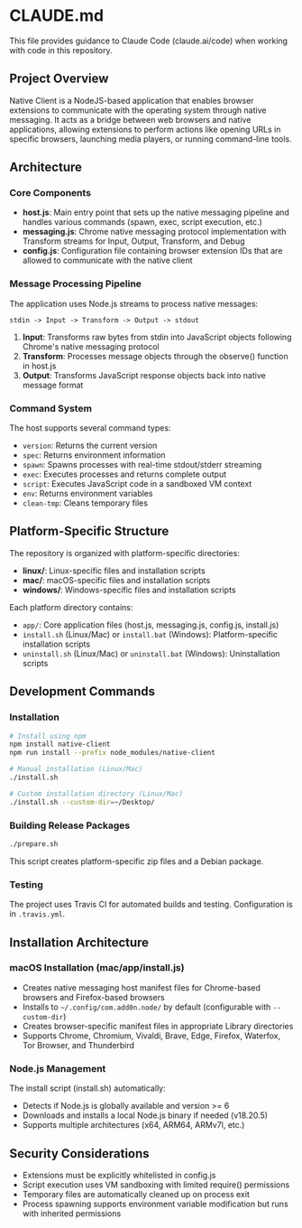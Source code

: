 # CLAUDE.md

This file provides guidance to Claude Code (claude.ai/code) when working with code in this repository.

## Project Overview

Native Client is a NodeJS-based application that enables browser extensions to communicate with the operating system through native messaging. It acts as a bridge between web browsers and native applications, allowing extensions to perform actions like opening URLs in specific browsers, launching media players, or running command-line tools.

## Architecture

### Core Components

- **host.js**: Main entry point that sets up the native messaging pipeline and handles various commands (spawn, exec, script execution, etc.)
- **messaging.js**: Chrome native messaging protocol implementation with Transform streams for Input, Output, Transform, and Debug
- **config.js**: Configuration file containing browser extension IDs that are allowed to communicate with the native client

### Message Processing Pipeline

The application uses Node.js streams to process native messages:
```
stdin -> Input -> Transform -> Output -> stdout
```

1. **Input**: Transforms raw bytes from stdin into JavaScript objects following Chrome's native messaging protocol
2. **Transform**: Processes message objects through the observe() function in host.js
3. **Output**: Transforms JavaScript response objects back into native message format

### Command System

The host supports several command types:
- `version`: Returns the current version
- `spec`: Returns environment information
- `spawn`: Spawns processes with real-time stdout/stderr streaming
- `exec`: Executes processes and returns complete output
- `script`: Executes JavaScript code in a sandboxed VM context
- `env`: Returns environment variables
- `clean-tmp`: Cleans temporary files

## Platform-Specific Structure

The repository is organized with platform-specific directories:
- **linux/**: Linux-specific files and installation scripts
- **mac/**: macOS-specific files and installation scripts  
- **windows/**: Windows-specific files and installation scripts

Each platform directory contains:
- `app/`: Core application files (host.js, messaging.js, config.js, install.js)
- `install.sh` (Linux/Mac) or `install.bat` (Windows): Platform-specific installation scripts
- `uninstall.sh` (Linux/Mac) or `uninstall.bat` (Windows): Uninstallation scripts

## Development Commands

### Installation
```bash
# Install using npm
npm install native-client
npm run install --prefix node_modules/native-client

# Manual installation (Linux/Mac)
./install.sh

# Custom installation directory (Linux/Mac)
./install.sh --custom-dir=~/Desktop/
```

### Building Release Packages
```bash
./prepare.sh
```
This script creates platform-specific zip files and a Debian package.

### Testing
The project uses Travis CI for automated builds and testing. Configuration is in `.travis.yml`.

## Installation Architecture

### macOS Installation (mac/app/install.js)
- Creates native messaging host manifest files for Chrome-based browsers and Firefox-based browsers
- Installs to `~/.config/com.add0n.node/` by default (configurable with `--custom-dir`)
- Creates browser-specific manifest files in appropriate Library directories
- Supports Chrome, Chromium, Vivaldi, Brave, Edge, Firefox, Waterfox, Tor Browser, and Thunderbird

### Node.js Management
The install script (install.sh) automatically:
- Detects if Node.js is globally available and version >= 6
- Downloads and installs a local Node.js binary if needed (v18.20.5)
- Supports multiple architectures (x64, ARM64, ARMv7l, etc.)

## Security Considerations

- Extensions must be explicitly whitelisted in config.js
- Script execution uses VM sandboxing with limited require() permissions
- Temporary files are automatically cleaned up on process exit
- Process spawning supports environment variable modification but runs with inherited permissions